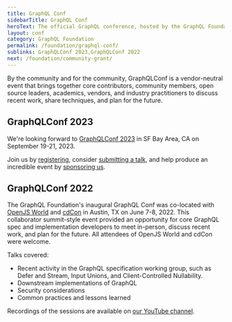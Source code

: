 ```yaml
---
title: GraphQL Conf
sidebarTitle: GraphQL Conf
heroText: The official GraphQL conference, hosted by the GraphQL Foundation.
layout: conf
category: GraphQL Foundation
permalink: /foundation/graphql-conf/
sublinks: GraphQLConf 2023,GraphQLConf 2022
next: /foundation/community-grant/
---
```


By the community and for the community, GraphQLConf is a vendor-neutral event that brings together core contributors, community members, open source leaders, academics, vendors, and industry practitioners to discuss recent work, share techniques, and plan for the future.

## GraphQLConf 2023

We're looking forward to [GraphQLConf 2023](/conf/) in SF Bay Area, CA on September 19-21, 2023.

Join us by [registering](/conf/#register), consider [submitting a talk](/conf/speak/), and help produce an incredible event by [sponsoring us](/conf/sponsor/).

## GraphQLConf 2022

The GraphQL Foundation's inaugural GraphQL Conf was co-located with [OpenJS World](https://events.linuxfoundation.org/openjs-world/) and [cdCon](https://events.linuxfoundation.org/cdcon/) in Austin, TX on June 7-8, 2022. This collaborator summit-style event provided an opportunity for core GraphQL spec and implementation developers to meet in-person, discuss recent work, and plan for the future. All attendees of OpenJS World and cdCon were welcome.

Talks covered:

- Recent activity in the GraphQL specification working group, such as Defer and Stream, Input Unions, and Client-Controlled Nullability.
- Downstream implementations of GraphQL
- Security considerations
- Common practices and lessons learned

Recordings of the sessions are available on [our YouTube channel](https://youtube.graphql.org).
